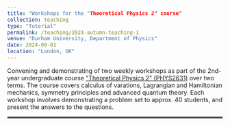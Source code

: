 ```yaml
---
title: "Workshops for the "Theoretical Physics 2" course"
collection: teaching
type: "Tutorial"
permalink: /teaching/2024-autumn-teaching-1
venue: "Durham University, Department of Physics"
date: 2024-09-01
location: "London, UK"
---
```


Convening and demonstrating of two weekly workshops as part of the 2nd-year undergraduate course ["Theoretical Physics 2" (PHYS2631)](https://apps.dur.ac.uk/faculty.handbook/2024/UG/module/PHYS2631) over two terms. The course covers calculus of varations, Lagrangian and Hamiltonian mechanics, symmetry principles and advanced quantum theory. Each workshop involves demonstrating a problem set to approx. 40 students, and present the answers to the questions.

<hr style="border:2px solid gray">